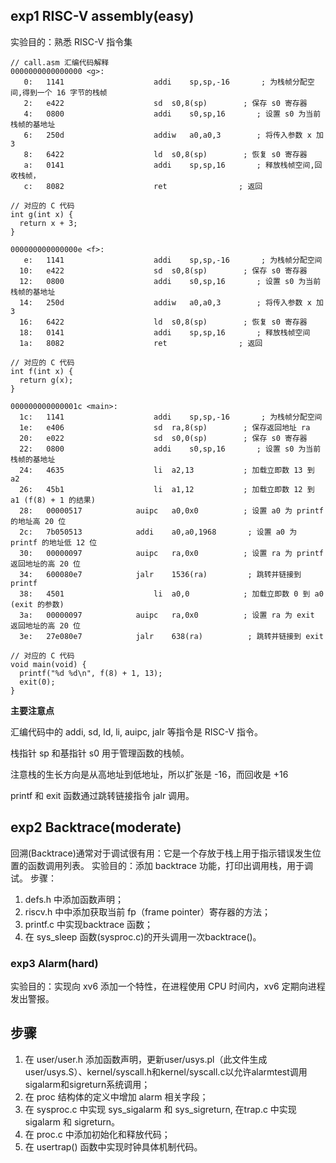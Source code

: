 ## exp1 RISC-V assembly(easy)
实验目的：熟悉 RISC-V 指令集

~~~
// call.asm 汇编代码解释
0000000000000000 <g>:
   0:	1141                	addi	sp,sp,-16       ; 为栈帧分配空间,得到一个 16 字节的栈帧
   2:	e422                	sd	s0,8(sp)        ; 保存 s0 寄存器
   4:	0800                	addi	s0,sp,16       ; 设置 s0 为当前栈帧的基地址
   6:	250d                	addiw	a0,a0,3        ; 将传入参数 x 加 3
   8:	6422                	ld	s0,8(sp)        ; 恢复 s0 寄存器
   a:	0141                	addi	sp,sp,16       ; 释放栈帧空间,回收栈帧，
   c:	8082                	ret                ; 返回

// 对应的 C 代码
int g(int x) {
  return x + 3;
}

000000000000000e <f>:
   e:	1141                	addi	sp,sp,-16       ; 为栈帧分配空间
  10:	e422                	sd	s0,8(sp)        ; 保存 s0 寄存器
  12:	0800                	addi	s0,sp,16       ; 设置 s0 为当前栈帧的基地址
  14:	250d                	addiw	a0,a0,3        ; 将传入参数 x 加 3
  16:	6422                	ld	s0,8(sp)        ; 恢复 s0 寄存器
  18:	0141                	addi	sp,sp,16       ; 释放栈帧空间
  1a:	8082                	ret                ; 返回

// 对应的 C 代码
int f(int x) {
  return g(x);
}

000000000000001c <main>:
  1c:	1141                	addi	sp,sp,-16       ; 为栈帧分配空间
  1e:	e406                	sd	ra,8(sp)        ; 保存返回地址 ra
  20:	e022                	sd	s0,0(sp)        ; 保存 s0 寄存器
  22:	0800                	addi	s0,sp,16       ; 设置 s0 为当前栈帧的基地址
  24:	4635                	li	a2,13           ; 加载立即数 13 到 a2
  26:	45b1                	li	a1,12           ; 加载立即数 12 到 a1 (f(8) + 1 的结果)
  28:	00000517          	auipc	a0,0x0          ; 设置 a0 为 printf 的地址高 20 位
  2c:	7b050513          	addi	a0,a0,1968       ; 设置 a0 为 printf 的地址低 12 位
  30:	00000097          	auipc	ra,0x0          ; 设置 ra 为 printf 返回地址的高 20 位
  34:	600080e7          	jalr	1536(ra)         ; 跳转并链接到 printf
  38:	4501                	li	a0,0            ; 加载立即数 0 到 a0 (exit 的参数)
  3a:	00000097          	auipc	ra,0x0          ; 设置 ra 为 exit 返回地址的高 20 位
  3e:	27e080e7          	jalr	638(ra)          ; 跳转并链接到 exit

// 对应的 C 代码
void main(void) {
  printf("%d %d\n", f(8) + 1, 13);
  exit(0);
}
~~~

**主要注意点**
>
汇编代码中的 addi, sd, ld, li, auipc, jalr 等指令是 RISC-V 指令。

栈指针 sp 和基指针 s0 用于管理函数的栈帧。

注意栈的生长方向是从高地址到低地址，所以扩张是 -16，而回收是 +16

printf 和 exit 函数通过跳转链接指令 jalr 调用。
>

## exp2 Backtrace(moderate)
回溯(Backtrace)通常对于调试很有用：它是一个存放于栈上用于指示错误发生位置的函数调用列表。
实验目的：添加 backtrace 功能，打印出调用栈，用于调试。
步骤：
>
1. defs.h 中添加函数声明；
2. riscv.h 中中添加获取当前 fp（frame pointer）寄存器的方法；
3. printf.c 中实现backtrace 函数；
4. 在 sys_sleep 函数(sysproc.c)的开头调用一次backtrace()。
>

### exp3 Alarm(hard)
实验目的：实现向 xv6 添加一个特性，在进程使用 CPU 时间内，xv6 定期向进程发出警报。
## 步骤
>
1. 在 user/user.h 添加函数声明，更新user/usys.pl（此文件生成user/usys.S）、kernel/syscall.h和kernel/syscall.c以允许alarmtest调用sigalarm和sigreturn系统调用；
2. 在 proc 结构体的定义中增加 alarm 相关字段；
3. 在 sysproc.c 中实现 sys_sigalarm 和 sys_sigreturn, 在trap.c 中实现 sigalarm 和 sigreturn。
4. 在 proc.c 中添加初始化和释放代码；
5. 在 usertrap() 函数中实现时钟具体机制代码。